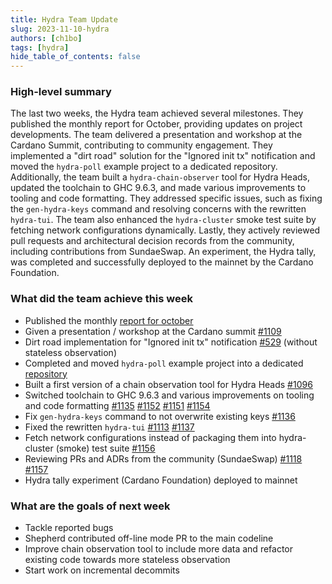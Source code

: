 ```yaml
---
title: Hydra Team Update
slug: 2023-11-10-hydra
authors: [ch1bo]
tags: [hydra]
hide_table_of_contents: false
---
```


### High-level summary

The last two weeks, the Hydra team achieved several milestones. They published
the monthly report for October, providing updates on project developments. The
team delivered a presentation and workshop at the Cardano Summit, contributing
to community engagement. They implemented a \"dirt road\" solution for the
\"Ignored init tx\" notification and moved the `hydra-poll` example project to a
dedicated repository. Additionally, the team built a `hydra-chain-observer` tool
for Hydra Heads, updated the toolchain to GHC 9.6.3, and made various
improvements to tooling and code formatting. They addressed specific issues,
such as fixing the `gen-hydra-keys` command and resolving concerns with the
rewritten `hydra-tui`. The team also enhanced the `hydra-cluster` smoke test
suite by fetching network configurations dynamically. Lastly, they actively
reviewed pull requests and architectural decision records from the community,
including contributions from SundaeSwap. An experiment, the Hydra tally, was
completed and successfully deployed to the mainnet by the Cardano Foundation.

### What did the team achieve this week

-   Published the monthly [report for
    october](hydra.family/head-protocol/monthly/2023-10)
-   Given a presentation / workshop at the Cardano summit
    [#1109](https://github.com/input-output-hk/hydra/issues/1109)
-   Dirt road implementation for \"Ignored init tx\" notification
    [#529](https://github.com/input-output-hk/hydra/issues/529) (without
    stateless observation)
-   Completed and moved `hydra-poll` example project into a
    dedicated
    [repository](https://github.com/cardano-scaling/hydra-poll)
-   Built a first version of a chain observation tool for Hydra Heads
    [#1096](https://github.com/input-output-hk/hydra/issues/1096)
-   Switched toolchain to GHC 9.6.3 and various improvements on tooling
    and code formatting
    [#1135](https://github.com/input-output-hk/hydra/pull/1135)
    [#1152](https://github.com/input-output-hk/hydra/pull/1152)
    [#1151](https://github.com/input-output-hk/hydra/pull/1151)
    [#1154](https://github.com/input-output-hk/hydra/pull/1154)
-   Fix `gen-hydra-keys` command to not overwrite existing
    keys [#1136](https://github.com/input-output-hk/hydra/issues/1136)
-   Fixed the rewritten `hydra-tui`
    [#1113](https://github.com/input-output-hk/hydra/issues/1113)
    [#1137](https://github.com/input-output-hk/hydra/issues/1137)
-   Fetch network configurations instead of packaging them into
    hydra-cluster (smoke) test suite
    [#1156](https://github.com/input-output-hk/hydra/pull/1156)
-   Reviewing PRs and ADRs from the community (SundaeSwap)
    [#1118](https://github.com/input-output-hk/hydra/pull/1118)
    [#1157](https://github.com/input-output-hk/hydra/pull/1157)
-   Hydra tally experiment (Cardano Foundation) deployed to mainnet

### What are the goals of next week

-   Tackle reported bugs
-   Shepherd contributed off-line mode PR to the main codeline
-   Improve chain observation tool to include more data and refactor
    existing code towards more stateless observation
-   Start work on incremental decommits
